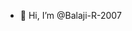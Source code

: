 - 👋 Hi, I’m @Balaji-R-2007

<!---
Balaji-R-2007/Balaji-R-2007 is a ✨ special ✨ repository because its `README.md` (this file) appears on your GitHub profile.
You can click the Preview link to take a look at your changes.
--->
